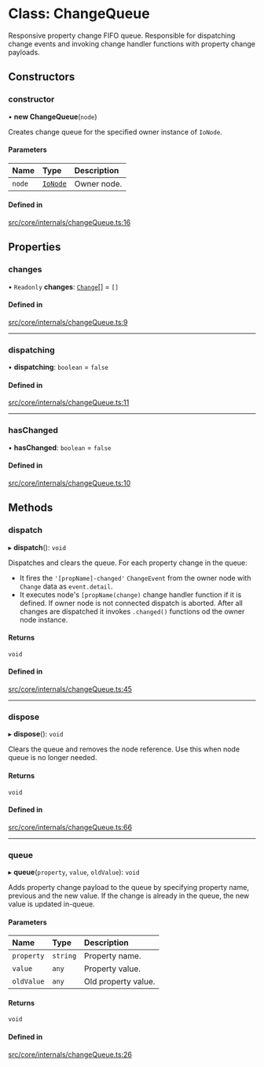 # Class: ChangeQueue

Responsive property change FIFO queue.
Responsible for dispatching change events and invoking change handler functions with property change payloads.

## Constructors

### constructor

• **new ChangeQueue**(`node`)

Creates change queue for the specified owner instance of `IoNode`.

#### Parameters

| Name | Type | Description |
| :------ | :------ | :------ |
| `node` | [`IoNode`](IoNode.md) | Owner node. |

#### Defined in

[src/core/internals/changeQueue.ts:16](https://github.com/io-gui/io/blob/tsc/src/core/internals/changeQueue.ts#L16)

## Properties

### changes

• `Readonly` **changes**: [`Change`](../interfaces/Change.md)[] = `[]`

#### Defined in

[src/core/internals/changeQueue.ts:9](https://github.com/io-gui/io/blob/tsc/src/core/internals/changeQueue.ts#L9)

___

### dispatching

• **dispatching**: `boolean` = `false`

#### Defined in

[src/core/internals/changeQueue.ts:11](https://github.com/io-gui/io/blob/tsc/src/core/internals/changeQueue.ts#L11)

___

### hasChanged

• **hasChanged**: `boolean` = `false`

#### Defined in

[src/core/internals/changeQueue.ts:10](https://github.com/io-gui/io/blob/tsc/src/core/internals/changeQueue.ts#L10)

## Methods

### dispatch

▸ **dispatch**(): `void`

Dispatches and clears the queue.
For each property change in the queue:
 - It fires the `'[propName]-changed'` `ChangeEvent` from the owner node with `Change` data as `event.detail`.
 - It executes node's `[propName(change)` change handler function if it is defined.
If owner node is not connected dispatch is aborted.
After all changes are dispatched it invokes `.changed()` functions od the owner node instance.

#### Returns

`void`

#### Defined in

[src/core/internals/changeQueue.ts:45](https://github.com/io-gui/io/blob/tsc/src/core/internals/changeQueue.ts#L45)

___

### dispose

▸ **dispose**(): `void`

Clears the queue and removes the node reference.
Use this when node queue is no longer needed.

#### Returns

`void`

#### Defined in

[src/core/internals/changeQueue.ts:66](https://github.com/io-gui/io/blob/tsc/src/core/internals/changeQueue.ts#L66)

___

### queue

▸ **queue**(`property`, `value`, `oldValue`): `void`

Adds property change payload to the queue by specifying property name, previous and the new value.
If the change is already in the queue, the new value is updated in-queue.

#### Parameters

| Name | Type | Description |
| :------ | :------ | :------ |
| `property` | `string` | Property name. |
| `value` | `any` | Property value. |
| `oldValue` | `any` | Old property value. |

#### Returns

`void`

#### Defined in

[src/core/internals/changeQueue.ts:26](https://github.com/io-gui/io/blob/tsc/src/core/internals/changeQueue.ts#L26)
